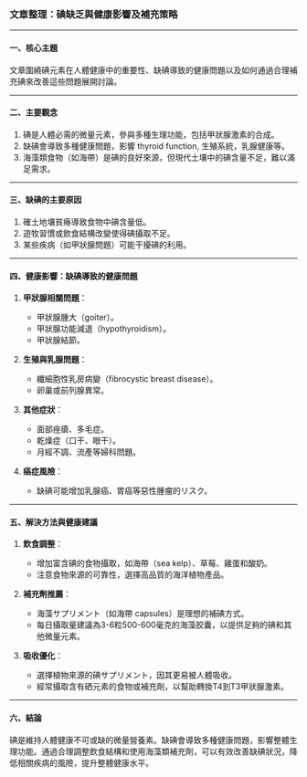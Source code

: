 ### 文章整理：碘缺乏與健康影響及補充策略

---

#### 一、核心主題  
文章圍繞碘元素在人體健康中的重要性、缺碘導致的健康問題以及如何通過合理補充碘來改善這些問題展開討論。

---

#### 二、主要觀念  
1. 碘是人體必需的微量元素，參與多種生理功能，包括甲狀腺激素的合成。  
2. 缺碘會導致多種健康問題，影響 thyroid function, 生殖系統，乳腺健康等。  
3. 海藻類食物（如海帶）是碘的良好來源，但現代土壤中的碘含量不足，難以滿足需求。  

---

#### 三、缺碘的主要原因  
1. 確土地壤貧瘠導致食物中碘含量低。  
2. 遊牧習慣或飲食結構改變使得碘攝取不足。  
3. 某些疾病（如甲狀腺問題）可能干擾碘的利用。  

---

#### 四、健康影響：缺碘導致的健康問題  
1. **甲狀腺相關問題**：  
   - 甲狀腺腫大（goiter）。  
   - 甲狀腺功能減退（hypothyroidism）。  
   - 甲狀腺結節。  

2. **生殖與乳腺問題**：  
   - 纖細胞性乳房病變（fibrocystic breast disease）。  
   - 卵巢或前列腺異常。  

3. **其他症狀**：  
   - 面部痤瘡、多毛症。  
   - 乾燥症（口干、眼干）。  
   - 月經不調、流產等婦科問題。  

4. **癌症風險**：  
   - 缺碘可能增加乳腺癌、胃癌等惡性腫瘤的リスク。  

---

#### 五、解決方法與健康建議  
1. **飲食調整**：  
   - 增加富含碘的食物攝取，如海帶（sea kelp）、草莓、雞蛋和酸奶。  
   - 注意食物來源的可靠性，選擇高品質的海洋植物產品。  

2. **補充劑推薦**：  
   - 海藻サプリメント（如海帶 capsules）是理想的補碘方式。  
   - 每日攝取量建議為3-6粒500-600毫克的海藻胶囊，以提供足夠的碘和其他微量元素。  

3. **吸收優化**：  
   - 選擇植物來源的碘サプリメント，因其更易被人體吸收。  
   - 經常攝取含有硒元素的食物或補充劑，以幫助轉換T4到T3甲狀腺激素。  

---

#### 六、結論  
碘是維持人體健康不可或缺的微量營養素。缺碘會導致多種健康問題，影響整體生理功能。通過合理調整飲食結構和使用海藻類補充劑，可以有效改善缺碘狀況，降低相關疾病的風險，提升整體健康水平。
